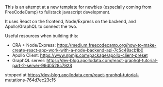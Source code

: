 This is an attempt at a new template for newbies (especially coming from FreeCodeCamp) to fullstack javascript development.

It uses React on the frontend, Node/Express on the backend, and Apollo/GraphQL to connect the two.

Useful resources when building this:

- CRA + Node/Express: https://medium.freecodecamp.org/how-to-make-create-react-app-work-with-a-node-backend-api-7c5c48acb1b0
- Apollo Client: https://www.npmjs.com/package/apollo-client-preset
- GraphQL server: https://dev-blog.apollodata.com/react-graphql-tutorial-part-2-server-99d0528c7928

stopped at <https://dev-blog.apollodata.com/react-graphql-tutorial-mutations-764d7ec23c15>